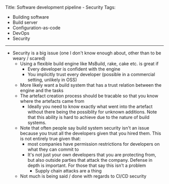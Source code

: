 Title: Software development pipeline - Security
Tags:
  - Building software
  - Build server
  - Configuration-as-code
  - DevOps
  - Security
---

* Security is a big issue (one I don't know enough about, other than to be weary / scared)
  * Using a flexible build engine like MsBuild, rake, cake etc. is great if
    * Every developer is confident with the engine
    * You implicitly trust every developer (possible in a commercial setting, unlikely in OSS)
  * More likely want a build system that has a trust relation between the engine and the tasks
  * The artefact creation process should be tracable so that you know where the artefacts came from
    * Ideally you need to know exactly what went into the artefact without there being the possiblity
      for unknown additions. Note that this ability is hard to achieve due to the nature of
      build systems.
  * Note that often people say build system security isn't an issue because you trust all the developers
    given that you hired them. This is not entirely true given that:
    * most companies have permission restrictions for developers on what they can commit to
    * It's not just your own developers that you are protecting from, but also outside parties that
      attack the company. Defense in depth is important. For those that say this isn't a problem
      * Supply chain attacks are a thing
  * Not much is being said / done with regards to CI/CD security
